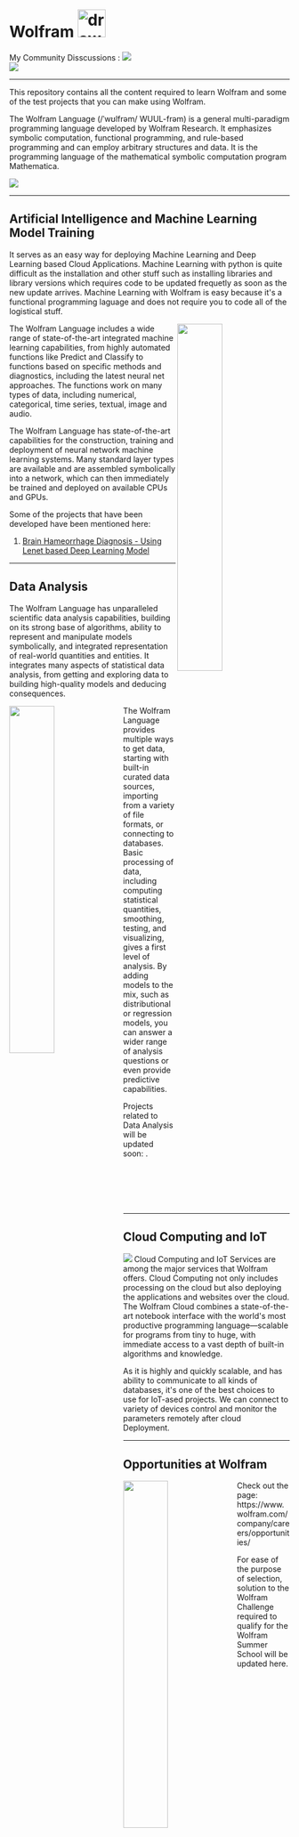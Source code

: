 # Wolfram <span><img src="https://github.com/amandewatnitrr/amandewatnitrr/blob/main/imgs/wolfram-language.svg" alt="drawing" width="50"/></span>
My Community Disscussions : <a href="https://community.wolfram.com/web/amandewatnitrr?p_p_id=user_WAR_userportlet&tabs1=Discussions"  target="_blank">
<img src="https://img.shields.io/badge/Wolfram-DD1100?style=for-the-badge&logo=Wolfram&logoColor=white"></a><br>
![](https://github.com/amandewatnitrr/Wolfram/blob/main/imgs/download%20(1).png)
<hr>

This repository contains all the content required to learn Wolfram and some of the test projects that you can make using Wolfram. 

The Wolfram Language (/ˈwʊlfrəm/ WUUL-frəm) is a general multi-paradigm programming language developed by Wolfram Research. It emphasizes symbolic computation, functional programming, and rule-based programming and can employ arbitrary structures and data. It is the programming language of the mathematical symbolic computation program Mathematica.

![](https://github.com/amandewatnitrr/Wolfram/blob/main/imgs/%402x-Blog-Remote-Training-animation.gif)
<hr>

## Artificial Intelligence and Machine Learning Model Training

It serves as an easy way for deploying Machine Learning and Deep Learning based Cloud Applications. Machine Learning with python is quite difficult as the installation and other stuff such as installing libraries and library versions which requires code to be updated frequetly as soon as the new update arrives. Machine Learning with Wolfram is easy because it's a functional programming laguage and does not require you to code all of the logistical stuff.

<img align="right" src="https://github.com/amandewatnitrr/Wolfram/blob/main/imgs/ai.gif" width="40%"/>

The Wolfram Language includes a wide range of state-of-the-art integrated machine learning capabilities, from highly automated functions like Predict and Classify to functions based on specific methods and diagnostics, including the latest neural net approaches. The functions work on many types of data, including numerical, categorical, time series, textual, image and audio.

The Wolfram Language has state-of-the-art capabilities for the construction, training and deployment of neural network machine learning systems. Many standard layer types are available and are assembled symbolically into a network, which can then immediately be trained and deployed on available CPUs and GPUs.

Some of the projects that have been developed have been mentioned here:
<ol>
  <li><a href="https://github.com/amandewatnitrr/Wolfram/tree/main/Brain%20Haemoorrhage%20detection%20using%20Lenet%20based%20Deep%20Learnng%20Model">Brain Hameorrhage Diagnosis - Using Lenet based Deep Learning Model</a></li>
</ol>
<hr>

## Data Analysis
The Wolfram Language has unparalleled scientific data analysis capabilities, building on its strong base of algorithms, ability to represent and manipulate models symbolically, and  integrated representation of real-world quantities and entities. It integrates many aspects of statistical data analysis, from getting and exploring data to building high-quality models and deducing consequences.

<img align="left" src="https://github.com/amandewatnitrr/Wolfram/blob/main/imgs/giphy-25.gif" width="40%"/>
 
The Wolfram Language provides multiple ways to get data, starting with built-in curated data sources, importing from a variety of file formats, or connecting to databases. Basic processing of data, including computing statistical quantities, smoothing, testing, and visualizing, gives a first level of analysis. By adding models to the mix, such as distributional or regression models, you can answer a wider range of analysis questions or even provide predictive capabilities.

Projects related to Data Analysis will be updated soon:
.<br><br>
<br>
<br>
<br><br>
<hr>

## Cloud Computing and IoT
![](https://github.com/amandewatnitrr/Wolfram/blob/main/imgs/cloud-computing-GIF.gif)
Cloud Computing and IoT Services are among the major services that Wolfram offers. Cloud Computing not only includes processing on the cloud but also deploying the applications and websites over the cloud. The Wolfram Cloud combines a state-of-the-art notebook interface with the world's most productive programming language—scalable for programs from tiny to huge, with immediate access to a vast depth of built-in algorithms and knowledge.

As it is highly and quickly scalable, and has ability to communicate to all kinds of databases, it's one of the best choices to use for IoT-ased projects. We can connect to variety of devices control and monitor the parameters remotely after cloud Deployment.
<hr>

## Opportunities at Wolfram
<img align="left" src="https://github.com/amandewatnitrr/Wolfram/blob/main/imgs/job-searching.gif" width="40%"/>
Check out the page: https://www.wolfram.com/company/careers/opportunities/<br>


For ease of the purpose of selection, solution to the Wolfram Challenge required to qualify for the Wolfram Summer School will be updated here.
